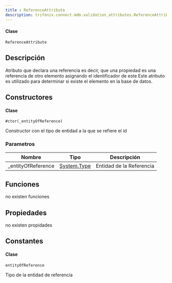 ```yaml
---
title : ReferenceAttribute
description: trifenix.connect.mdm.validation_attributes.ReferenceAttribute
---
```




<CodeBlock slots = 'heading, code' repeat = '1' languages = 'C#' />

#### Clase
```
ReferenceAttribute
```

## Descripción
Atributo que declara una referencia
es decir, que una propiedad es una referencia de otro elemento
asignando el identificador de este
Este atributo es utilizado para determinar si existe el elemento en la base de datos.
## Constructores


<CodeBlock slots = 'heading, code' repeat = '1' languages = 'C#' />

#### Clase
```
#ctor(_entityOfReference)
```


Constructor con el tipo de entidad a la que se refiere el id
### Parametros
| Nombre | Tipo | Descripción |
| ------ | ---- | ----------- |
| _entityOfReference | [System.Type](http://msdn.microsoft.com/query/dev14.query?appId=Dev14IDEF1&l=EN-US&k=k:System.Type 'System.Type') | Entidad de la Referencia |

## Funciones

no existen funciones

## Propiedades

no existen propidades

## Constantes

<CodeBlock slots = 'heading, code' repeat = '1' languages = 'C#' />

#### Clase
```
entityOfReference
```


Tipo de la entidad de referencia
